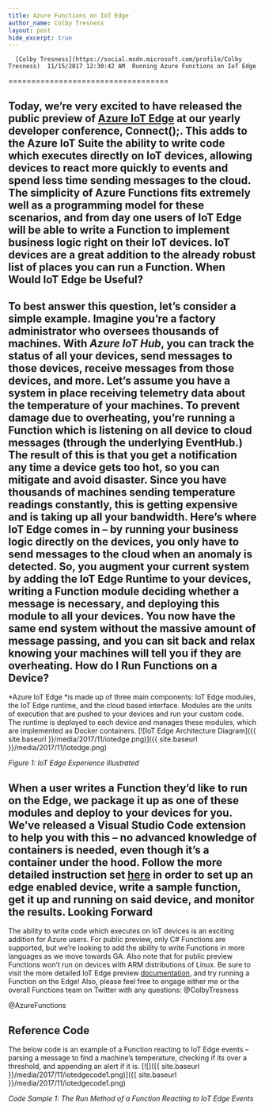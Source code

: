 ```yaml
---
title: Azure Functions on IoT Edge
author_name: Colby Tresness
layout: post
hide_excerpt: true
---
```

      [Colby Tresness](https://social.msdn.microsoft.com/profile/Colby Tresness)  11/15/2017 12:30:42 AM  Running Azure Functions on IoT Edge
===================================

 Today, we’re very excited to have released the public preview of [Azure IoT Edge](https://aka.ms/iot-connect-blog) at our yearly developer conference, Connect();. This adds to the Azure IoT Suite the ability to write code which executes directly on IoT devices, allowing devices to react more quickly to events and spend less time sending messages to the cloud. The simplicity of Azure Functions fits extremely well as a programming model for these scenarios, and from day one users of IoT Edge will be able to write a Function to implement business logic right on their IoT devices. IoT devices are a great addition to the already robust list of places you can run a Function. When Would IoT Edge be Useful?
------------------------------

 To best answer this question, let’s consider a simple example. Imagine you’re a factory administrator who oversees thousands of machines. With *Azure IoT Hub*, you can track the status of all your devices, send messages to those devices, receive messages from those devices, and more. Let’s assume you have a system in place receiving telemetry data about the temperature of your machines. To prevent damage due to overheating, you’re running a Function which is listening on all device to cloud messages (through the underlying EventHub.) The result of this is that you get a notification any time a device gets too hot, so you can mitigate and avoid disaster. Since you have thousands of machines sending temperature readings constantly, this is getting expensive and is taking up all your bandwidth. Here’s where IoT Edge comes in – by running your business logic directly on the devices, you only have to send messages to the cloud when an anomaly is detected. So, you augment your current system by adding the IoT Edge Runtime to your devices, writing a Function module deciding whether a message is necessary, and deploying this module to all your devices. You now have the same end system without the massive amount of message passing, and you can sit back and relax knowing your machines will tell you if they are overheating. How do I Run Functions on a Device?
-----------------------------------

 *Azure IoT Edge *is made up of three main components: IoT Edge modules, the IoT Edge runtime, and the cloud based interface. Modules are the units of execution that are pushed to your devices and run your custom code. The runtime is deployed to each device and manages these modules, which are implemented as Docker containers. [![IoT Edge Architecture Diagram]({{ site.baseurl }}/media/2017/11/iotedge.png)]({{ site.baseurl }}/media/2017/11/iotedge.png)

 *Figure 1: IoT Edge Experience Illustrated*

 When a user writes a Function they’d like to run on the Edge, we package it up as one of these modules and deploy to your devices for you. We’ve released a Visual Studio Code extension to help you with this – no advanced knowledge of containers is needed, even though it’s a container under the hood. Follow the more detailed instruction set [here](https://docs.microsoft.com/en-us/azure/iot-edge/tutorial-deploy-function) in order to set up an edge enabled device, write a sample function, get it up and running on said device, and monitor the results.  Looking Forward
---------------

 The ability to write code which executes on IoT devices is an exciting addition for Azure users. For public preview, only C# Functions are supported, but we’re looking to add the ability to write Functions in more languages as we move towards GA. Also note that for public preview Functions won’t run on devices with ARM distributions of Linux. Be sure to visit the more detailed IoT Edge preview [documentation](https://docs.microsoft.com/en-us/azure/iot-edge/), and try running a Function on the Edge! Also, please feel free to engage either me or the overall Functions team on Twitter with any questions: @ColbyTresness

 @AzureFunctions

 Reference Code
--------------

 The below code is an example of a Function reacting to IoT Edge events – parsing a message to find a machine’s temperature, checking if its over a threshold, and appending an alert if it is. [![]({{ site.baseurl }}/media/2017/11/iotedgecode1.png)]({{ site.baseurl }}/media/2017/11/iotedgecode1.png)

 *Code Sample 1: The Run Method of a Function Reacting to IoT Edge Events*

     